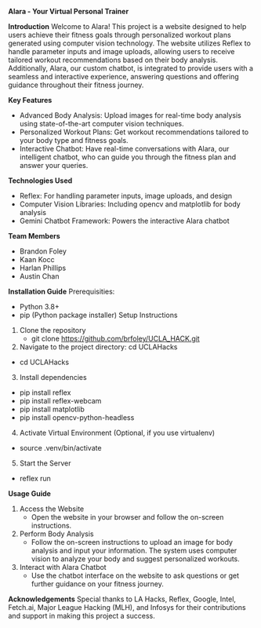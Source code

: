 **Alara - Your Virtual Personal Trainer**

**Introduction**
Welcome to Alara! This project is a website designed to help users achieve their fitness goals through personalized workout plans generated using computer vision technology. The website utilizes Reflex to handle parameter inputs and image uploads, allowing users to receive tailored workout recommendations based on their body analysis. Additionally, Alara, our custom chatbot, is integrated to provide users with a seamless and interactive experience, answering questions and offering guidance throughout their fitness journey.

**Key Features**
- Advanced Body Analysis: Upload images for real-time body analysis using state-of-the-art computer vision techniques.
- Personalized Workout Plans: Get workout recommendations tailored to your body type and fitness goals.
- Interactive Chatbot: Have real-time conversations with Alara, our intelligent chatbot, who can guide you through the fitness plan and answer your queries.

**Technologies Used**
- Reflex: For handling parameter inputs, image uploads, and design
- Computer Vision Libraries: Including opencv and matplotlib for body analysis
- Gemini Chatbot Framework: Powers the interactive Alara chatbot

**Team Members**
- Brandon Foley
- Kaan Kocc
- Harlan Phillips
- Austin Chan

**Installation Guide**
Prerequisities:
- Python 3.8+
- pip (Python package installer)
Setup Instructions
1. Clone the repository
   - git clone https://github.com/brfoley/UCLA_HACK.git
3. Navigate to the project directory: cd UCLAHacks
  - cd UCLAHacks
3. Install dependencies
  - pip install reflex
  - pip install reflex-webcam
  - pip install matplotlib
  - pip install opencv-python-headless
4. Activate Virtual Environment (Optional, if you use virtualenv)
  - source .venv/bin/activate
5. Start the Server
  - reflex run

**Usage Guide**
1. Access the Website
   - Open the website in your browser and follow the on-screen instructions.
2. Perform Body Analysis
   - Follow the on-screen instructions to upload an image for body analysis and input your information. The system uses computer vision to analyze your body and suggest personalized workouts. 
3. Interact with Alara Chatbot
   - Use the chatbot interface on the website to ask questions or get further guidance on your fitness journey.

**Acknowledgements**
Special thanks to LA Hacks, Reflex, Google, Intel, Fetch.ai, Major League Hacking (MLH), and Infosys for their contributions and support in making this project a success.
